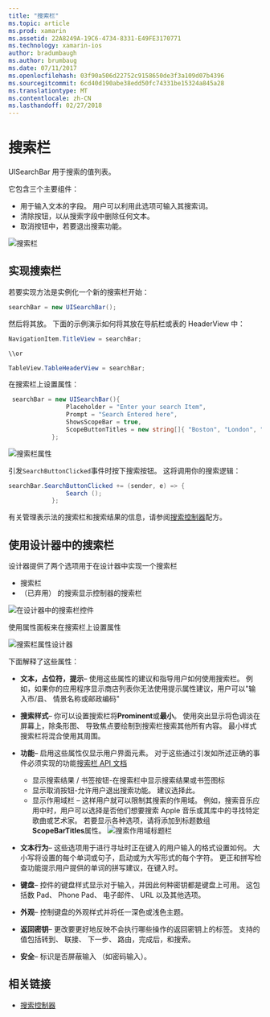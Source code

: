 ```yaml
---
title: "搜索栏"
ms.topic: article
ms.prod: xamarin
ms.assetid: 22A8249A-19C6-4734-8331-E49FE3170771
ms.technology: xamarin-ios
author: bradumbaugh
ms.author: brumbaug
ms.date: 07/11/2017
ms.openlocfilehash: 03f90a506d22752c9158650de3f3a109d07b4396
ms.sourcegitcommit: 6cd40d190abe38edd50fc74331be15324a845a28
ms.translationtype: MT
ms.contentlocale: zh-CN
ms.lasthandoff: 02/27/2018
---
```

# <a name="search-bar"></a>搜索栏

UISearchBar 用于搜索的值列表。 

它包含三个主要组件： 

- 用于输入文本的字段。 用户可以利用此选项可输入其搜索词。
- 清除按钮，以从搜索字段中删除任何文本。
- 取消按钮中，若要退出搜索功能。

![搜索栏](searchbar-images/image1.png)

## <a name="implementing-the-search-bar"></a>实现搜索栏

若要实现方法是实例化一个新的搜索栏开始：

```csharp
searchBar = new UISearchBar();
```

然后将其放。 下面的示例演示如何将其放在导航栏或表的 HeaderView 中：

```csharp
NavigationItem.TitleView = searchBar;

\\or

TableView.TableHeaderView = searchBar;
```

在搜索栏上设置属性：

```csharp
 searchBar = new UISearchBar(){
                Placeholder = "Enter your search Item",
                Prompt = "Search Entered here",
                ShowsScopeBar = true,
                ScopeButtonTitles = new string[]{ "Boston", "London", "SF" },
            };
```

![搜索栏属性](searchbar-images/image6.png)

引发`SearchButtonClicked`事件时按下搜索按钮。 这将调用你的搜索逻辑：

```csharp
searchBar.SearchButtonClicked += (sender, e) => {
                Search ();
            };
```

有关管理表示法的搜索栏和搜索结果的信息，请参阅[搜索控制器](https://developer.xamarin.com/recipes/ios/content_controls/search-controller/)配方。

## <a name="using-the-search-bar-in-the-designer"></a>使用设计器中的搜索栏

设计器提供了两个选项用于在设计器中实现一个搜索栏

- 搜索栏
- （已弃用） 的搜索显示控制器的搜索栏

![在设计器中的搜索栏控件](searchbar-images/image2.png)

使用属性面板来在搜索栏上设置属性

![搜索栏属性设计器](searchbar-images/image3.png)

下面解释了这些属性：

- **文本，占位符，提示**– 使用这些属性的建议和指导用户如何使用搜索栏。 例如，如果你的应用程序显示商店列表你无法使用提示属性建议，用户可以"输入市/县、 情景名称或邮政编码"
- **搜索样式**– 你可以设置搜索栏将**Prominent**或**最小**。 使用突出显示将色调淡在屏幕上，除条形图、 导致焦点要绘制到搜索栏搜索其他所有内容。 最小样式搜索栏将混合使用其周围。
- **功能**– 启用这些属性仅显示用户界面元素。 对于这些通过引发如所述正确的事件必须实现的功能[搜索栏 API 文档](https://developer.xamarin.com/api/type/UIKit.UISearchBar/)
    - 显示搜索结果 / 书签按钮-在搜索栏中显示搜索结果或书签图标
    - 显示取消按钮-允许用户退出搜索功能。 建议选择此。
    - 显示作用域栏 – 这样用户就可以限制其搜索的作用域。 例如，搜索音乐应用中时，用户可以选择是否他们想要搜索 Apple 音乐或其库中的寻找特定歌曲或艺术家。 若要显示各种选项，请将添加到标题数组**ScopeBarTitles**属性。
    ![搜索作用域标题栏](searchbar-images/image4.png)

- **文本行为**– 这些选项用于进行寻址时正在键入的用户输入的格式设置如何。 大小写将设置的每个单词或句子，启动或为大写形式的每个字符。 更正和拼写检查功能提示用户提供的单词的拼写建议，在键入时。
- **键盘**– 控件的键盘样式显示对于输入，并因此何种密钥都是键盘上可用。 这包括数 Pad、 Phone Pad、 电子邮件、 URL 以及其他选项。
- **外观**– 控制键盘的外观样式并将任一深色或浅色主题。
- **返回密钥**– 更改要更好地反映不会执行哪些操作的返回密钥上的标签。 支持的值包括转到、 联接、 下一步、 路由，完成后，和搜索。
- **安全**– 标识是否屏蔽输入 （如密码输入）。

## <a name="related-links"></a>相关链接

- [搜索控制器](https://developer.xamarin.com/recipes/ios/content_controls/search-controller/)
